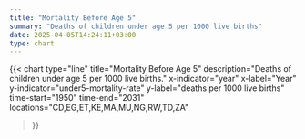 ```yaml
---
title: "Mortality Before Age 5"
summary: "Deaths of children under age 5 per 1000 live births"
date: 2025-04-05T14:24:11+03:00
type: chart
---
```


{{< chart
    type="line"
    title="Mortality Before Age 5"
    description="Deaths of children under age 5 per 1000 live births."
    x-indicator="year"
    x-label="Year"
    y-indicator="under5-mortality-rate"
    y-label="deaths per 1000 live births"
    time-start="1950"
    time-end="2031"
    locations="CD,EG,ET,KE,MA,MU,NG,RW,TD,ZA"
>}}
